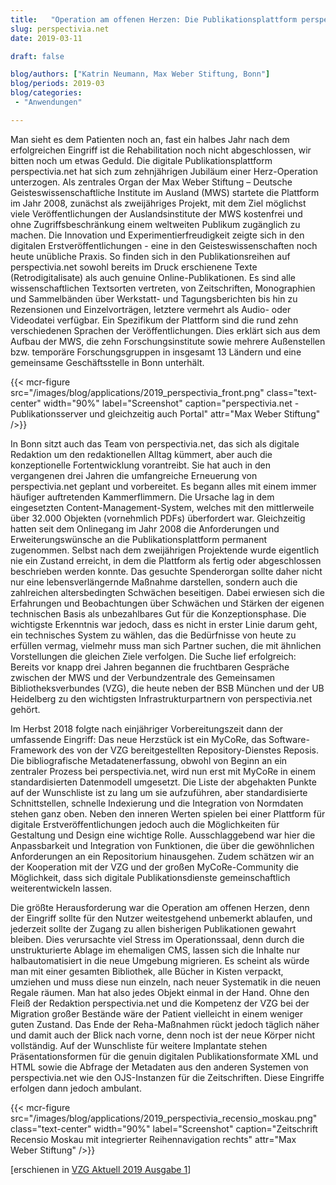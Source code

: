 ```yaml
---
title:   "Operation am offenen Herzen: Die Publikationsplattform perspectivia.net"
slug: perspectivia.net
date: 2019-03-11

draft: false

blog/authors: ["Katrin Neumann, Max Weber Stiftung, Bonn"]
blog/periods: 2019-03
blog/categories:
 - "Anwendungen"

---
```


Man sieht es dem Patienten noch an, fast ein halbes Jahr nach dem erfolgreichen Eingriff
ist die Rehabilitation noch nicht abgeschlossen, wir bitten noch um etwas Geduld.
Die digitale Publikationsplattform perspectivia.net hat sich zum zehnjährigen Jubiläum
einer Herz-Operation unterzogen. Als zentrales Organ der Max Weber Stiftung – Deutsche
Geisteswissenschaftliche Institute im Ausland (MWS) startete die Plattform im
Jahr 2008, zunächst als zweijähriges Projekt, mit dem Ziel möglichst viele Veröffentlichungen
der Auslandsinstitute der MWS kostenfrei und ohne Zugriffsbeschränkung
einem weltweiten Publikum zugänglich zu machen. Die Innovation und Experimentierfreudigkeit
zeigte sich in den digitalen Erstveröffentlichungen - eine in den Geisteswissenschaften
noch heute unübliche Praxis. So finden sich in den Publikationsreihen auf
perspectivia.net sowohl bereits im Druck erschienene Texte (Retrodigitalisate) als auch
genuine Online-Publikationen. Es sind alle wissenschaftlichen Textsorten vertreten,
von Zeitschriften, Monographien und Sammelbänden über Werkstatt- und Tagungsberichten
bis hin zu Rezensionen und Einzelvorträgen, letztere vermehrt als Audio- oder
Videodatei verfügbar. Ein Spezifikum der Plattform sind die rund zehn verschiedenen
Sprachen der Veröffentlichungen. Dies erklärt sich aus dem Aufbau der MWS, die zehn
Forschungsinstitute sowie mehrere Außenstellen bzw. temporäre Forschungsgruppen
in insgesamt 13 Ländern und eine gemeinsame Geschäftsstelle in Bonn unterhält.

{{< mcr-figure src="/images/blog/applications/2019_perspectivia_front.png" 
         class="text-center" width="90%" 
         label="Screenshot" caption="perspectivia.net - Publikationsserver und gleichzeitig auch Portal" attr="Max Weber Stiftung" />}}

In Bonn sitzt auch das Team von perspectivia.net, das sich als digitale Redaktion um den
redaktionellen Alltag kümmert, aber auch die konzeptionelle Fortentwicklung vorantreibt.
Sie hat auch in den vergangenen drei Jahren die umfangreiche Erneuerung von
perspectivia.net geplant und vorbereitet. Es begann alles mit einem immer häufiger
auftretenden Kammerflimmern. Die Ursache lag in dem eingesetzten Content-Management-System,
welches mit den mittlerweile über 32.000 Objekten (vornehmlich PDFs)
überfordert war. Gleichzeitig hatten seit dem Onlinegang im Jahr 2008 die Anforderungen
und Erweiterungswünsche an die Publikationsplattform permanent zugenommen.
Selbst nach dem zweijährigen Projektende wurde eigentlich nie ein Zustand erreicht,
in dem die Plattform als fertig oder abgeschlossen beschrieben werden konnte. Das
gesuchte Spenderorgan sollte daher nicht nur eine lebensverlängernde Maßnahme
darstellen, sondern auch die zahlreichen altersbedingten Schwächen beseitigen. Dabei
erwiesen sich die Erfahrungen und Beobachtungen über Schwächen und Stärken der
eigenen technischen Basis als unbezahlbares Gut für die Konzeptionsphase. Die wichtigste
Erkenntnis war jedoch, dass es nicht in erster Linie darum geht, ein technisches
System zu wählen, das die Bedürfnisse von heute zu erfüllen vermag, vielmehr muss
man sich Partner suchen, die mit ähnlichen Vorstellungen die gleichen Ziele verfolgen.
Die Suche lief erfolgreich: Bereits vor knapp drei Jahren begannen die fruchtbaren
Gespräche zwischen der MWS und der Verbundzentrale des Gemeinsamen Bibliotheksverbundes
(VZG), die heute neben der BSB München und der UB Heidelberg zu den wichtigsten
Infrastrukturpartnern von perspectivia.net gehört.

Im Herbst 2018 folgte nach einjähriger Vorbereitungszeit dann der umfassende Eingriff:
Das neue Herzstück ist ein MyCoRe, das Software-Framework des von der VZG bereitgestellten
Repository-Dienstes Reposis. Die bibliografische Metadatenerfassung, obwohl
von Beginn an ein zentraler Prozess bei perspectivia.net, wird nun erst mit MyCoRe in
einem standardisierten Datenmodell umgesetzt. Die Liste der abgehakten Punkte auf
der Wunschliste ist zu lang um sie aufzuführen, aber standardisierte Schnittstellen,
schnelle Indexierung und die Integration von Normdaten stehen ganz oben. Neben den
inneren Werten spielen bei einer Plattform für digitale Erstveröffentlichungen jedoch
auch die Möglichkeiten für Gestaltung und Design eine wichtige Rolle. Ausschlaggebend
war hier die Anpassbarkeit und Integration von Funktionen, die über die gewöhnlichen
Anforderungen an ein Repositorium hinausgehen. Zudem schätzen wir an der Kooperation
mit der VZG und der großen MyCoRe-Community die Möglichkeit, dass sich digitale
Publikationsdienste gemeinschaftlich weiterentwickeln lassen.

Die größte Herausforderung war die Operation am offenen Herzen, denn der Eingriff
sollte für den Nutzer weitestgehend unbemerkt ablaufen, und jederzeit sollte der
Zugang zu allen bisherigen Publikationen gewahrt bleiben. Dies verursachte viel Stress
im Operationssaal, denn durch die unstrukturierte Ablage im ehemaligen CMS, lassen
sich die Inhalte nur halbautomatisiert in die neue Umgebung migrieren. Es scheint als
würde man mit einer gesamten Bibliothek, alle Bücher in Kisten verpackt, umziehen und
muss diese nun einzeln, nach neuer Systematik in die neuen Regale räumen. Man hat
also jedes Objekt einmal in der Hand. Ohne den Fleiß der Redaktion perspectivia.net und
die Kompetenz der VZG bei der Migration großer Bestände wäre der Patient vielleicht
in einem weniger guten Zustand. Das Ende der Reha-Maßnahmen rückt jedoch täglich näher
und damit auch der Blick nach vorne, denn noch ist der neue Körper nicht vollständig.
Auf der Wunschliste für weitere Implantate stehen Präsentationsformen für die
genuin digitalen Publikationsformate XML und HTML sowie die Abfrage der Metadaten
aus den anderen Systemen von perspectivia.net wie den OJS-Instanzen für die Zeitschriften.
Diese Eingriffe erfolgen dann jedoch ambulant.


{{< mcr-figure src="/images/blog/applications/2019_perspectivia_recensio_moskau.png" 
         class="text-center" width="90%"
         label="Screenshot" caption="Zeitschrift Recensio Moskau mit integrierter Reihennavigation rechts" attr="Max Weber Stiftung" />}}

[erschienen in [VZG Aktuell 2019 Ausgabe 1](https://www.gbv.de/Verbundzentrale/Publikationen/broschueren/vzg-aktuell/VZG_Aktuell_2019_01.pdf)]
